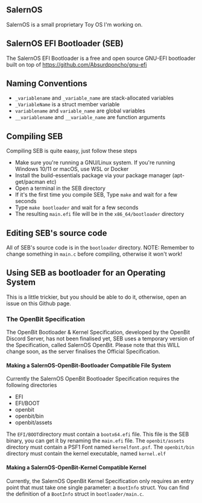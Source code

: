 ## SalernOS
SalernOS is a small proprietary Toy OS I'm working on.

## SalernOS EFI Bootloader (SEB)
The SalernOS EFI Bootloader is a free and open source GNU-EFI bootloader built on top of https://github.com/Absurdponcho/gnu-efi

## Naming Conventions
* ```_variablename``` and ```_variable_name``` are stack-allocated variables
* ```_VariableName``` is a struct member variable
* ```variablename``` and ```variable_name``` are global variables
* ```__variablename``` and ```__variable_name``` are function arguments

## Compiling SEB
Compiling SEB is quite eaasy, just follow these steps
* Make sure you're running a GNU/Linux system. If you're running Windows 10/11 or macOS, use WSL or Docker
* Install the build-essentials package via your package manager (apt-get/pacman etc)
* Open a terminal in the SEB directory
* If it's the first time you compile SEB, Type `make` and wait for a few seconds
* Type `make bootloader` and wait for a few seconds
* The resulting `main.efi` file will be in the `x86_64/bootloader` directory

## Editing SEB's source code
All of SEB's source code is in the `bootloader` directory.
NOTE: Remember to change something in `main.c` before compiling, otherwise it won't work!

## Using SEB as bootloader for an Operating System
This is a little trickier, but you should be able to do it, otherwise, open an issue on this Github page.

### The OpenBit Specification
The OpenBit Bootloader & Kernel Specification, developed by the OpenBit Discord Server, has not been finalised yet, SEB uses a temporary version of the Specification, called SalernOS OpenBit. Please note that this WILL change soon, as the server finalises the Official Specification.

#### Making a SalernOS-OpenBit-Bootloader Compatible File System
Currently the SalernOS OpenBit Bootloader Specification requires the following directories
* EFI
* EFI/BOOT
* openbit
* openbit/bin
* openbit/assets

The `EFI/BOOT`directory must contain a `bootx64.efi` file. This file is the SEB binary, you can get it by renaming the `main.efi` file.
The `openbit/assets` directory must contain a PSF1 Font named `kernelfont.psf`.
The `openbit/bin` directory must contain the kernel executable, named `kernel.elf`

#### Making a SalernOS-OpenBit-Kernel Compatible Kernel
Currently, the SalernOS OpenBit Kernel Specification only requires an entry point that must take one single parameter: a `BootInfo` struct.
You can find the definition of a `BootInfo` struct in `bootloader/main.c`.
